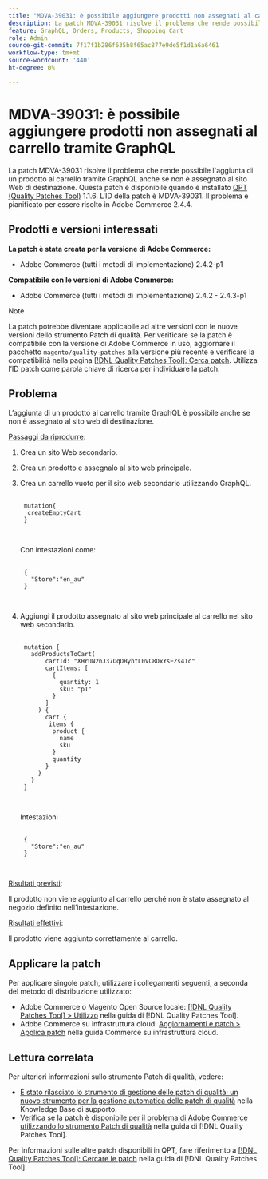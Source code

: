 ```yaml
---
title: "MDVA-39031: è possibile aggiungere prodotti non assegnati al carrello tramite GraphQL"
description: La patch MDVA-39031 risolve il problema che rende possibile l'aggiunta di un prodotto al carrello tramite GraphQL anche se non è assegnato al sito Web di destinazione. Questa patch è disponibile quando è installato [Quality Patches Tool (QPT)](https://experienceleague.adobe.com/it/docs/commerce-knowledge-base/kb/announcements/commerce-announcements/magento-quality-patches-released-new-tool-to-self-serve-quality-patches) 1.1.6. L'ID della patch è MDVA-39031. Il problema è pianificato per essere risolto in Adobe Commerce 2.4.4.
feature: GraphQL, Orders, Products, Shopping Cart
role: Admin
source-git-commit: 7f17f1b286f635b8f65ac877e9de5f1d1a6a6461
workflow-type: tm+mt
source-wordcount: '440'
ht-degree: 0%

---
```


# MDVA-39031: è possibile aggiungere prodotti non assegnati al carrello tramite GraphQL

La patch MDVA-39031 risolve il problema che rende possibile l&#39;aggiunta di un prodotto al carrello tramite GraphQL anche se non è assegnato al sito Web di destinazione. Questa patch è disponibile quando è installato [QPT (Quality Patches Tool)](https://experienceleague.adobe.com/it/docs/commerce-knowledge-base/kb/announcements/commerce-announcements/magento-quality-patches-released-new-tool-to-self-serve-quality-patches) 1.1.6. L&#39;ID della patch è MDVA-39031. Il problema è pianificato per essere risolto in Adobe Commerce 2.4.4.

## Prodotti e versioni interessati

**La patch è stata creata per la versione di Adobe Commerce:**

* Adobe Commerce (tutti i metodi di implementazione) 2.4.2-p1

**Compatibile con le versioni di Adobe Commerce:**

* Adobe Commerce (tutti i metodi di implementazione) 2.4.2 - 2.4.3-p1

>[!NOTE]
>
>La patch potrebbe diventare applicabile ad altre versioni con le nuove versioni dello strumento Patch di qualità. Per verificare se la patch è compatibile con la versione di Adobe Commerce in uso, aggiornare il pacchetto `magento/quality-patches` alla versione più recente e verificare la compatibilità nella pagina [[!DNL Quality Patches Tool]: Cerca patch](https://experienceleague.adobe.com/it/docs/commerce-knowledge-base/kb/announcements/commerce-announcements/magento-quality-patches-released-new-tool-to-self-serve-quality-patches). Utilizza l’ID patch come parola chiave di ricerca per individuare la patch.

## Problema

L’aggiunta di un prodotto al carrello tramite GraphQL è possibile anche se non è assegnato al sito web di destinazione.

<u>Passaggi da riprodurre</u>:

1. Crea un sito Web secondario.
1. Crea un prodotto e assegnalo al sito web principale.
1. Crea un carrello vuoto per il sito web secondario utilizzando GraphQL.

   <pre>
    <code class="language-graphql">
    mutation&lbrace;
     createEmptyCart
    &rbrace;
    </code>
    </pre>

   Con intestazioni come:

   <pre>
    <code class="language-graphql">
    &lbrace;
      "Store":"en_au"
    &rbrace;
    </code>
    </pre>

1. Aggiungi il prodotto assegnato al sito web principale al carrello nel sito web secondario.

   <pre>
    <code class="language-graphql">
    mutation &lbrace;
      addProductsToCart(
          cartId: "XHrUN2nJ37OqDByhtL0VC8OxYsEZs41c"
          cartItems: &lbrack;
            &lbrace;
              quantity: 1
              sku: "p1"
            &rbrace;
          &rbrack;
        ) &lbrace;
          cart &lbrace;
           items &lbrace;
            product &lbrace;
              name
              sku
            &rbrace;
            quantity
          &rbrace;
        &rbrace;
      &rbrace;
    &rbrace;
    </code>
    </pre>

   Intestazioni

   <pre>
    <code class="language-graphql">
    &lbrace;
      "Store":"en_au"
    &rbrace;
    </code>
    </pre>

<u>Risultati previsti</u>:

Il prodotto non viene aggiunto al carrello perché non è stato assegnato al negozio definito nell’intestazione.

<u>Risultati effettivi</u>:

Il prodotto viene aggiunto correttamente al carrello.

## Applicare la patch

Per applicare singole patch, utilizzare i collegamenti seguenti, a seconda del metodo di distribuzione utilizzato:

* Adobe Commerce o Magento Open Source locale: [[!DNL Quality Patches Tool] > Utilizzo](/help/tools/quality-patches-tool/usage.md) nella guida di [!DNL Quality Patches Tool].
* Adobe Commerce su infrastruttura cloud: [Aggiornamenti e patch > Applica patch](https://experienceleague.adobe.com/docs/commerce-cloud-service/user-guide/develop/upgrade/apply-patches.html?lang=it) nella guida Commerce su infrastruttura cloud.

## Lettura correlata

Per ulteriori informazioni sullo strumento Patch di qualità, vedere:

* [È stato rilasciato lo strumento di gestione delle patch di qualità: un nuovo strumento per la gestione automatica delle patch di qualità](https://experienceleague.adobe.com/it/docs/commerce-knowledge-base/kb/announcements/commerce-announcements/magento-quality-patches-released-new-tool-to-self-serve-quality-patches) nella Knowledge Base di supporto.
* [Verifica se la patch è disponibile per il problema di Adobe Commerce utilizzando lo strumento Patch di qualità](/help/tools/quality-patches-tool/patches-available-in-qpt/check-patch-for-magento-issue-with-magento-quality-patches.md) nella guida di [!DNL Quality Patches Tool].

Per informazioni sulle altre patch disponibili in QPT, fare riferimento a [[!DNL Quality Patches Tool]: Cercare le patch](https://experienceleague.adobe.com/tools/commerce-quality-patches/index.html?lang=it) nella guida di [!DNL Quality Patches Tool].
